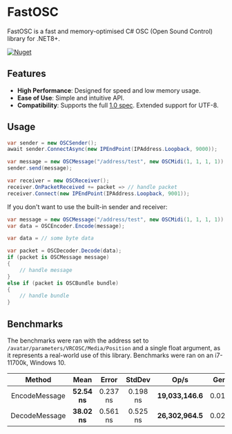 # FastOSC

FastOSC is a fast and memory-optimised C# OSC (Open Sound Control) library for .NET8+.

[![Nuget](https://img.shields.io/nuget/v/VolcanicArts.FastOSC)](https://www.nuget.org/packages/VolcanicArts.FastOSC/)

## Features

- **High Performance**: Designed for speed and low memory usage.
- **Ease of Use**: Simple and intuitive API.
- **Compatibility**: Supports the full [1.0 spec](https://opensoundcontrol.stanford.edu/spec-1_0.html). Extended support for UTF-8.

## Usage

```csharp
var sender = new OSCSender();
await sender.ConnectAsync(new IPEndPoint(IPAddress.Loopback, 9000));

var message = new OSCMessage("/address/test", new OSCMidi(1, 1, 1, 1));
sender.send(message);
```

```csharp
var receiver = new OSCReceiver();
receiver.OnPacketReceived += packet => // handle packet
receiver.Connect(new IPEndPoint(IPAddress.Loopback, 9001));
```

If you don't want to use the built-in sender and receiver:
```csharp
var message = new OSCMessage("/address/test", new OSCMidi(1, 1, 1, 1));
var data = OSCEncoder.Encode(message);
```

```csharp
var data = // some byte data

var packet = OSCDecoder.Decode(data);
if (packet is OSCMessage message)
{
    // handle message
}
else if (packet is OSCBundle bundle)
{
    // handle bundle
}
```

## Benchmarks
The benchmarks were ran with the address set to `/avatar/parameters/VRCOSC/Media/Position` and a single float argument, as it represents a real-world use of this library.
Benchmarks were ran on an i7-11700k, Windows 10.

|     Method      |     Mean      |   Error    |   StdDev   |       Op/s        |  Gen0   | Allocated |
|:---------------:|:-------------:|:----------:|:----------:|:-----------------:|:-------:|:---------:|
|  EncodeMessage  | **52.54 ns**  |  0.237 ns  |  0.198 ns  | **19,033,146.6**  | 0.0172  | **144 B** |
|  DecodeMessage  | **38.02 ns**  |  0.561 ns  |  0.525 ns  | **26,302,964.5**  | 0.0229  | **192 B** |